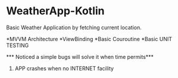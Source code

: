 # WeatherApp-Kotlin

Basic Weather Application by fetching current location.

*MVVM Architecture
*ViewBinding
*Basic Couroutine
*Basic UNIT TESTING



*** Noticed a simple bugs will solve it when time permits***
1. APP crashes when no INTERNET facility
